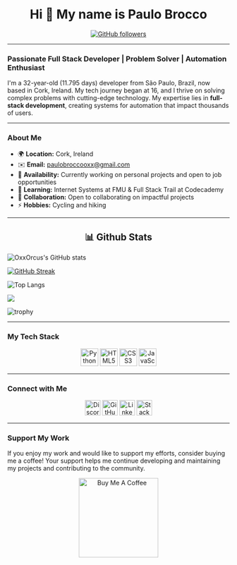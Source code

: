 <h1 align="center">Hi 👋 My name is Paulo Brocco</h1>

<p align="center">
  <a href="https://www.github.com/oxxorcus" target="_blank" rel="noreferrer">
    <img src="https://img.shields.io/github/followers/oxxorcus?logo=github&style=for-the-badge&color=3382ed&labelColor=171717" alt="GitHub followers"/>
  </a>
</p>

---

### Passionate Full Stack Developer | Problem Solver | Automation Enthusiast

I'm a 32-year-old (11.795 days) developer from São Paulo, Brazil, now based in Cork, Ireland. My tech journey began at 16, and I thrive on solving complex problems with cutting-edge technology. My expertise lies in **full-stack development**, creating systems for automation that impact thousands of users.

---

### About Me

- 🌍  **Location:** Cork, Ireland
- ✉️  **Email:** [paulobroccooxx@gmail.com](mailto:paulobroccooxx@gmail.com)
- 🚀  **Availability:** Currently working on personal projects and open to job opportunities
- 🧠  **Learning:** Internet Systems at FMU & Full Stack Trail at Codecademy
- 🤝  **Collaboration:** Open to collaborating on impactful projects
- ⚡  **Hobbies:** Cycling and hiking

---

<h2 align="center">📊 Github Stats</h2>

  ![OxxOrcus's GitHub stats](https://github-readme-stats.vercel.app/api?username=OxxOrcus&show_icons=true&theme=radical)

  [![GitHub Streak](https://streak-stats.demolab.com?user=OxxOrcus&theme=radical)](https://git.io/streak-stats)

  ![Top Langs](https://github-readme-stats.vercel.app/api/top-langs/?username=OxxOrcus&layout=compact&theme=radical)

  ![](https://komarev.com/ghpvc/?username=OxxOrcus)

  ![trophy](https://github-profile-trophy.vercel.app/?username=OxxOrcus)

---
### My Tech Stack

<p align="center">
  <a href="https://www.python.org/" target="_blank" rel="noreferrer"><img src="https://raw.githubusercontent.com/danielcranney/readme-generator/main/public/icons/skills/python-colored.svg" width="40" height="40" alt="Python" title="Python - Expertise in building backend systems"/></a>
  <a href="https://developer.mozilla.org/en-US/docs/Glossary/HTML5" target="_blank" rel="noreferrer"><img src="https://raw.githubusercontent.com/danielcranney/readme-generator/main/public/icons/skills/html5-colored.svg" width="40" height="40" alt="HTML5" title="HTML5 - Crafting responsive and dynamic web pages"/></a>
  <a href="https://www.w3.org/" target="_blank" rel="noreferrer"><img src="https://raw.githubusercontent.com/danielcranney/readme-generator/main/public/icons/skills/css3-colored.svg" width="40" height="40" alt="CSS3" title="CSS3 - Styling modern web applications"/></a>
  <a href="https://developer.mozilla.org/en-US/docs/Web/JavaScript" target="_blank" rel="noreferrer"><img src="https://raw.githubusercontent.com/danielcranney/readme-generator/main/public/icons/skills/javascript-colored.svg" width="40" height="40" alt="JavaScript" title="JavaScript - Building interactive web experiences"/></a>
  </p>

---

### Connect with Me

<p align="center">
  <a href="https://discord.com/users/paulobrocco5755" target="_blank" rel="noreferrer"><img src="https://raw.githubusercontent.com/danielcranney/readme-generator/main/public/icons/socials/discord.svg" width="35" height="35" alt="Discord"/></a>
  <a href="https://www.github.com/OxxOrcus" target="_blank" rel="noreferrer"><img src="https://raw.githubusercontent.com/danielcranney/readme-generator/main/public/icons/socials/github-dark.svg" width="35" height="35" alt="GitHub"/></a>
  <a href="https://www.linkedin.com/in/paulo-brocco/" target="_blank" rel="noreferrer"><img src="https://raw.githubusercontent.com/danielcranney/readme-generator/main/public/icons/socials/linkedin.svg" width="35" height="35" alt="LinkedIn"/></a>
  <a href="https://stackoverflow.com/users/21707769/paulo-brocco" target="_blank" rel="noreferrer"><img src="https://raw.githubusercontent.com/danielcranney/readme-generator/main/public/icons/socials/stackoverflow.svg" width="35" height="35" alt="Stack Overflow"/></a>
</p>

---


### Support My Work

If you enjoy my work and would like to support my efforts, consider buying me a coffee! Your support helps me continue developing and maintaining my projects and contributing to the community.

<p align="center">
  <a href="https://www.buymeacoffee.com/OxxOrcusPBROCCO">
    <img src="https://cdn.buymeacoffee.com/buttons/v2/default-yellow.png" width="180" alt="Buy Me A Coffee"/>
  </a>
</p>
